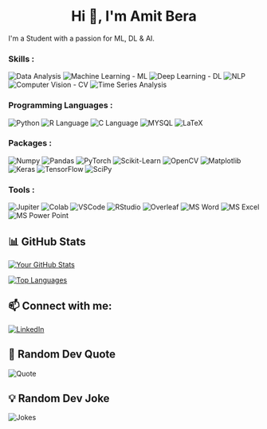 <!-- ### 🐍 Snake Eating My Contributions Graph --
<picture>
  <source
    media="(prefers-color-scheme: dark)"
    srcset="https://raw.githubusercontent.com/AmitBera007/AmitBera007/output/github-contribution-grid-snake-dark.svg"
  />
  <source
    media="(prefers-color-scheme: light)"
    srcset="https://raw.githubusercontent.com/AmitBera007/AmitBera007/output/github-contribution-grid-snake.svg"
  />
  <img
    alt="github contribution grid snake animation"
    src="https://raw.githubusercontent.com/AmitBera007/AmitBera007/output/github-contribution-grid-snake.svg"
  />
</picture>
-->

<h1 align="center">Hi 👋, I'm Amit Bera</h1>

I'm a Student with a passion for ML, DL & AI.

<!-- 🔭 I’m currently working on [Your Project or Technology]
- 🌱 I’m currently learning [New Skills or Technologies]
- 👯 I’m looking to collaborate on [Projects or Technologies]
- 💬 Ask me about [Your Expertise]
- 📫 How to reach me: [Your Email or LinkedIn]
- 😄 Pronouns: [Your Pronouns]
- ⚡ Fun fact: [A Fun Fact About You] -->

### Skills : 

![Data Analysis](https://img.shields.io/badge/Data_Analysis-lightgrey?style=for-the-badge)
![Machine Learning - ML](https://img.shields.io/badge/Machine_Learning-ML-2ea44f?style=for-the-badge)
![Deep Learning - DL](https://img.shields.io/badge/Deep_Learning-DL-blueviolet?style=for-the-badge)
![NLP](https://img.shields.io/badge/NLP-important?style=for-the-badge)
![Computer Vision - CV](https://img.shields.io/badge/Computer_Vision-CV-blue?style=for-the-badge)
![Time Series Analysis](https://img.shields.io/badge/Time_Series_Analysis-red?style=for-the-badge)



### Programming Languages : 
![Python](https://img.shields.io/badge/Python-FFD43B?style=for-the-badge&logo=python&logoColor=blue)
![R Language](https://img.shields.io/badge/R-276DC3?style=for-the-badge&logo=r&logoColor=white)
![C Language](https://img.shields.io/badge/C-00599C?style=for-the-badge&logo=c&logoColor=white)
![MYSQL](https://img.shields.io/badge/MySQL-005C84?style=for-the-badge&logo=mysql&logoColor=white)
![LaTeX](https://img.shields.io/badge/LaTeX-47A141?style=for-the-badge&logo=LaTeX&logoColor=white)



### Packages :
![Numpy](https://img.shields.io/badge/Numpy-777BB4?style=for-the-badge&logo=numpy&logoColor=white)
![Pandas](https://img.shields.io/badge/Pandas-2C2D72?style=for-the-badge&logo=pandas&logoColor=white)
![PyTorch](https://img.shields.io/badge/PyTorch-EE4C2C?style=for-the-badge&logo=PyTorch&logoColor=white)
![Scikit-Learn](https://img.shields.io/badge/scikit_learn-F7931E?style=for-the-badge&logo=scikit-learn&logoColor=white)
![OpenCV](https://img.shields.io/badge/OpenCV-27338e?style=for-the-badge&logo=OpenCV&logoColor=white)
![Matplotlib](https://img.shields.io/badge/Matplotlib-%23ffffff.svg?style=for-the-badge&logo=Matplotlib&logoColor=black)
![Keras](https://img.shields.io/badge/Keras-%23D00000.svg?style=for-the-badge&logo=Keras&logoColor=white)
![TensorFlow](https://img.shields.io/badge/TensorFlow-%23FF6F00.svg?style=for-the-badge&logo=TensorFlow&logoColor=white)
![SciPy](https://img.shields.io/badge/SciPy-%230C55A5.svg?style=for-the-badge&logo=scipy&logoColor=%white)


### Tools :
![Jupiter](https://img.shields.io/badge/Jupyter-F37626.svg?&style=for-the-badge&logo=Jupyter&logoColor=white)
![Colab](https://img.shields.io/badge/Colab-F9AB00?style=for-the-badge&logo=googlecolab&color=525252)
![VSCode](https://img.shields.io/badge/VSCode-0078D4?style=for-the-badge&logo=visual%20studio%20code&logoColor=white)
![RStudio](https://img.shields.io/badge/RStudio-75AADB?style=for-the-badge&logo=RStudio&logoColor=white)
![Overleaf](https://img.shields.io/badge/Overleaf-47A141?style=for-the-badge&logo=Overleaf&logoColor=white)
![MS Word](https://img.shields.io/badge/Microsoft_Word-2B579A?style=for-the-badge&logo=microsoft-word&logoColor=white)
![MS Excel](https://img.shields.io/badge/Microsoft_Excel-217346?style=for-the-badge&logo=microsoft-excel&logoColor=white)
![MS Power Point](https://img.shields.io/badge/Microsoft_PowerPoint-B7472A?style=for-the-badge&logo=microsoft-powerpoint&logoColor=white)


<!-- Add more badges for your skills 

 ## 🚀 Projects

### [Project 1 Name](https://github.com/your-username/project-1)
A brief description of your project. Mention key technologies and features.

### [Project 2 Name](https://github.com/your-username/project-2)
A brief description of your project. Mention key technologies and features.

<!-- Add more projects -->

## 📊 GitHub Stats

[![Your GitHub Stats](https://github-readme-stats.vercel.app/api?username=AmitBera007&show_icons=true&theme=radical)](https://github.com/AmitBera007)

<!-- Optionally add top languages or other stats -->
[![Top Languages](https://github-readme-stats.vercel.app/api/top-langs/?username=AmitBera007&layout=compact&theme=radical)](https://github.com/AmitBera007)



<!-- Add your recent blog posts 
## 📝 Latest Blog Posts
<!-- BLOG-POST-LIST:START --
- [Title of Blog Post 1](https://your-blog-link.com)
- [Title of Blog Post 2](https://your-blog-link.com)
- [Title of Blog Post 3](https://your-blog-link.com)

➡️ [More blog posts...](https://your-blog-link.com)
<!-- BLOG-POST-LIST:END -->



## 📫 Connect with me:

[![LinkedIn](https://img.shields.io/badge/-LinkedIn-0077B5?style=flat&logo=linkedin)](https://www.linkedin.com/in/amit-bera)
<!-- [![Twitter](https://img.shields.io/badge/-Twitter-1DA1F2?style=flat&logo=twitter&logoColor=white)](https://twitter.com/your-twitter)
[![Personal Website](https://img.shields.io/badge/-Website-333333?style=flat&logo=wordpress)](https://your-website.com)

<!-- Add more social links -->

## 🎨 Random Dev Quote

![Quote](https://quotes-github-readme.vercel.app/api?type=horizontal&theme=radical)

## 💡 Random Dev Joke

![Jokes](https://readme-jokes.vercel.app/api?theme=radical)
